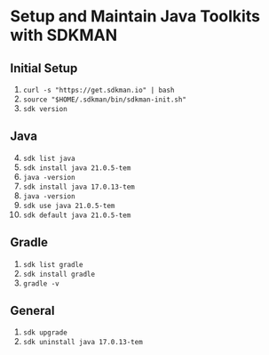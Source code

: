 # Setup and Maintain Java Toolkits with SDKMAN

## Initial Setup
1.  `curl -s "https://get.sdkman.io" | bash`
2.  `source "$HOME/.sdkman/bin/sdkman-init.sh"`
3.  `sdk version`

## Java
4.  `sdk list java`
5.  `sdk install java 21.0.5-tem`
6.  `java -version`
7.  `sdk install java 17.0.13-tem`
8.  `java -version`
9.  `sdk use java 21.0.5-tem`
10. `sdk default java 21.0.5-tem`

## Gradle
1. `sdk list gradle`
2. `sdk install gradle`
3. `gradle -v`

## General
1. `sdk upgrade`
2. `sdk uninstall java 17.0.13-tem`
